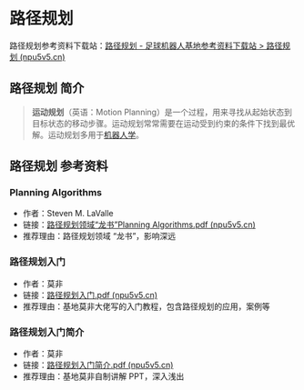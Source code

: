 # 路径规划

路径规划参考资料下载站：[路径规划 - 足球机器人基地参考资料下载站 > 路径规划 (npu5v5.cn)](https://files.npu5v5.cn/路径规划/)

## 路径规划 简介

> **运动规划**（英语：Motion Planning）是一个过程，用来寻找从起始状态到目标状态的移动步骤。运动规划常常需要在运动受到约束的条件下找到最优解。运动规划多用于[机器人学](https://zh.wikipedia.org/wiki/机器人学)。

## 路径规划 参考资料

### Planning Algorithms

+ 作者：Steven M. LaValle
+ 链接：[路径规划领域“龙书”Planning Algorithms.pdf (npu5v5.cn)](https://files.npu5v5.cn/%E8%B7%AF%E5%BE%84%E8%A7%84%E5%88%92/%E8%B7%AF%E5%BE%84%E8%A7%84%E5%88%92%E9%A2%86%E5%9F%9F%E2%80%9C%E9%BE%99%E4%B9%A6%E2%80%9DPlanning%20Algorithms.pdf)
+ 推荐理由：路径规划领域 “龙书”，影响深远

### 路径规划入门

+ 作者：莫非
+ 链接：[路径规划入门.pdf (npu5v5.cn)](https://files.npu5v5.cn/路径规划/路径规划入门.pdf)
+ 推荐理由：基地莫非大佬写的入门教程，包含路径规划的应用，案例等

### 路径规划入门简介

+ 作者：莫非
+ 链接：[路径规划入门简介.pdf (npu5v5.cn)](https://files.npu5v5.cn/路径规划/路径规划入门简介.pdf)
+ 推荐理由：基地莫非自制讲解 PPT，深入浅出